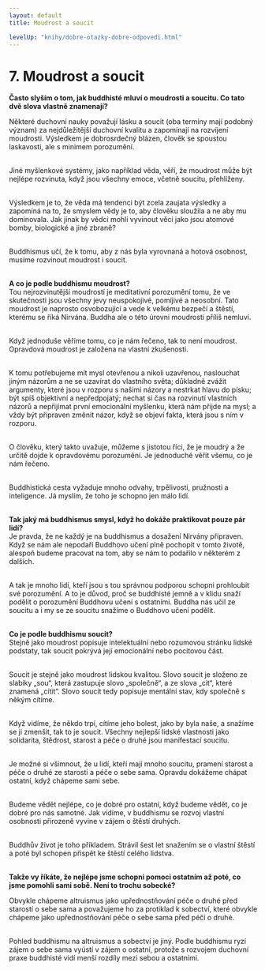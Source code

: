 ```yaml
---
layout: default
title: Moudrost a soucit

levelUp: "knihy/dobre-otazky-dobre-odpovedi.html"
---
```


# 7. Moudrost a soucit

<b>Často slyším o tom, jak buddhisté mluví o moudrosti a soucitu. Co
tato dvě slova vlastně znamenají?</b><br>

Některé duchovní nauky považují lásku a soucit (oba termíny mají podobný význam) za nejdůležitější duchovní kvalitu a zapomínají na rozvíjení moudrosti. Výsledkem je dobrosrdečný blázen, člověk se spoustou laskavosti, ale s minimem porozumění. <br><br>

Jiné myšlenkové systémy, jako například věda, věří, že moudrost může být nejlépe rozvinuta, když jsou všechny emoce, včetně soucitu, přehlíženy. <br><br>

Výsledkem je to, že věda má tendenci být zcela zaujata výsledky a zapomíná na to, že smyslem vědy je to, aby člověku sloužila a ne aby mu dominovala. Jak jinak by vědci mohli vyvinout věci jako jsou atomové bomby, biologické a jiné zbraně?<br><br>

Buddhismus učí, že k tomu, aby z nás byla vyrovnaná a hotová osobnost,
musíme rozvinout moudrost i soucit.<br><br>

<b>A co je podle buddhismu moudrost?</b><br>
Tou nejrozvinutější moudrostí je meditativní porozumění tomu, že ve skutečnosti jsou všechny jevy neuspokojivé, pomíjivé a neosobní. Tato moudrost je naprosto osvobozující a vede k velkému bezpečí a štěstí, kterému se říká Nirvána. Buddha ale o této úrovni moudrosti příliš nemluví.<br><br>

Když jednoduše věříme tomu, co je nám řečeno, tak to není moudrost.
Opravdová moudrost je založena na vlastní zkušenosti.<br><br>

K tomu potřebujeme mít mysl otevřenou a nikoli uzavřenou, naslouchat jiným názorům a ne se uzavírat do vlastního světa; důkladně zvážit argumenty, které jsou v rozporu s našimi názory a nestrkat hlavu do písku; být spíš objektivní a nepředpojatý; nechat si čas na rozvinutí vlastních názorů a nepřijímat první emocionální myšlenku, která nám přijde na mysl; a vždy být připraven změnit názor, když se objeví fakta, která jsou s ním v rozporu.<br><br>

O člověku, který takto uvažuje, můžeme s jistotou říci, že je moudrý a že určitě dojde k opravdovému porozumění. Je jednoduché věřit všemu, co je nám řečeno. <br><br>

Buddhistická cesta vyžaduje mnoho odvahy, trpělivosti, pružnosti a
inteligence. Já myslím, že toho je schopno jen málo lidí.<br><br>

<b>Tak jaký má buddhismus smysl, když ho dokáže praktikovat pouze pár lidí?</b><br>
Je pravda, že ne každý je na buddhismus a dosažení Nirvány připraven.
Když se nám ale nepodaří Buddhovo učení plně pochopit v tomto životě,
alespoň budeme pracovat na tom, aby se nám to podařilo v některém
z dalších.<br><br>

A tak je mnoho lidí, kteří jsou s tou správnou podporou schopni
prohloubit své porozumění. A to je důvod, proč se buddhisté jemně a
v klidu snaží podělit o porozumění Buddhovu učení s ostatními. Buddha
nás učil ze soucitu a i my se ze soucitu snažíme o Buddhovo učení podělit.<br><br>

<b>Co je podle buddhismu soucit?</b><br>
Stejně jako moudrost popisuje intelektuální nebo rozumovou stránku
lidské podstaty, tak soucit pokrývá její emocionální nebo pocitovou část.<br><br>

Soucit je stejně jako moudrost lidskou kvalitou. Slovo soucit je složeno ze slabiky „sou“, která zastupuje slovo „společně“, a ze slova „cit“, které znamená „cítit“. Slovo soucit tedy popisuje mentální stav, kdy společně s někým cítíme. <br><br>

Když vidíme, že někdo trpí, cítíme jeho bolest, jako by
byla naše, a snažíme se ji zmenšit, tak to je soucit. Všechny nejlepší lidské vlastnosti jako solidarita, štědrost, starost a péče o druhé jsou manifestací soucitu.<br><br>

Je možné si všimnout, že u lidí, kteří mají mnoho soucitu, pramení
starost a péče o druhé ze starosti a péče o sebe sama. Opravdu dokážeme chápat ostatní, když chápeme sami sebe.<br><br>

Budeme vědět nejlépe, co je dobré pro ostatní, když budeme vědět, co je dobré pro nás samotné. Jak vidíme, v buddhismu se rozvoj vlastní osobnosti přirozeně vyvine v zájem o štěstí druhých. <br><br>

Buddhův život je toho příkladem. Strávil šest let snažením se o vlastní štěstí a poté byl schopen přispět ke štěstí celého lidstva.<br><br>

<b>Takže vy říkáte, že nejlépe jsme schopni pomoci ostatním až poté, co
jsme pomohli sami sobě. Není to trochu sobecké?</b><br>

Obvykle chápeme altruismus jako upřednostňování péče o druhé před
starostí o sebe sama a považujeme ho za protiklad k sobectví, které obvykle chápeme jako upřednostňování péče o sebe sama před péčí o druhé.<br><br>

Pohled buddhismu na altruismus a sobectví je jiný. Podle buddhismu ryzí
zájem o sebe sama vyústí v zájem o ostatní, protože s rozvojem duchovní
praxe buddhisté vidí menší rozdíly mezi sebou a ostatními.<br><br>
